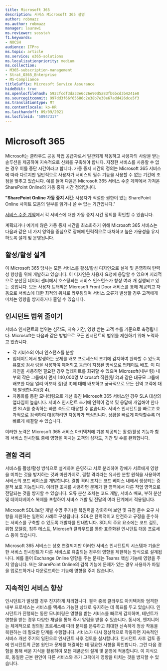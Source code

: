 ```yaml
---
title: Microsoft 365
description: 서비스 Microsoft 365 설명
author: robmazz
ms.author: robmazz
manager: laurawi
ms.reviewer: sosstah
f1.keywords:
- NOCSH
audience: ITPro
ms.topic: article
ms.service: o365-solutions
ms.localizationpriority: medium
ms.collection:
- M365-subscription-management
- Strat_O365_Enterprise
- MS-Compliance
titleSuffix: Microsoft Service Assurance
hideEdit: true
ms.openlocfilehash: 592cfcdf3da33e6c26e90d5a83fb6bcd3b4241e0
ms.sourcegitcommit: 997dd3f66f65686c2e38b7e30e67add426dce5f3
ms.translationtype: MT
ms.contentlocale: ko-KR
ms.lasthandoff: 09/09/2021
ms.locfileid: "58947317"
---
```

# <a name="built-in-service-resiliency-in-microsoft-365"></a>Microsoft 365

Microsoft는 클라우드 공동 작업 공급자로서 일관되게 작동하고 사용자의 사랑을 받는 솔루션을 제공하여 지속적으로 신뢰를 구축해야 합니다. 지정한 서비스를 사용할 수 없는 경우 이를 중단 시간이라고 합니다. 가동 중지 시간의 정의는 Microsoft 365 서비스에 따라 다르지만 일반적으로 사용자가 서비스의 필수 기능을 사용할 수 없는 기간에 초점을 맞추고 있습니다. 예를 들어 다음은 Microsoft 365 서비스 수준 계약에서 가져온 SharePoint Online의 가동 중지 시간 정의입니다.

**"SharePoint Online 가동 중지 시간**: 사용자가 적절한 권한이 있는 SharePoint Online 사이트 모음의 일부를 읽거나 쓸 수 없는 기간입니다."

[서비스 수준 계약](https://www.microsoftvolumelicensing.com/DocumentSearch.aspx?Mode=3&DocumentTypeId=37)에서 각 서비스에 대한 가동 중지 시간 정의를 확인할 수 있습니다.

계획되거나 예기치 않은 가동 중지 시간을 최소화하기 위해 Microsoft 365 서비스는 다음과 같은 네 가지 영역을 중심으로 장애에 탄력적으로 대처하고 높은 가용성을 유지하도록 설계 및 운영됩니다.

## <a name="activeactive-design"></a>활성/활성 설계

이 Microsoft 365 당사는 모든 서비스를 활성/활성 디자인으로 설계 및 운영하여 탄력성 향상을 위해 개발하고 있습니다. 이 디자인은 사용자 요청에 응답할 수 있으며 지리적으로 분산된 데이터 센터에서 호스팅되는 서비스 인스턴스가 항상 여러 개 실행되고 있는 것입니다. 모든 사용자 트래픽은 Microsoft Front Door 서비스를 통해 제공되고 자동으로 서비스에 대한 최적의 위치로 라우팅되며 서비스 오류가 발생할 경우 고객에게 미치는 영향을 방지하거나 줄일 수 있습니다.

## <a name="reduce-incident-scope"></a>인시던트 범위 줄이기

서비스 인시던트의 범위는 심각도, 지속 기간, 영향 받는 고객 수를 기준으로 측정됩니다. Microsoft는 다음과 같은 방법으로 모든 인시던트의 범위를 제한하기 위해 노력하고 있습니다.

- 각 서비스의 여러 인스턴스를 분할
- 업데이트에서 발생하는 문제를 배포 프로세스의 조기에 감지하여 완화할 수 있도록 유효성 검사 링을 사용하여 제어되고 등급이 지정된 방식으로 업데이트 배포. 이 디자인을 사용하면 필요한 경우 업데이트를 회귀할 수 있으며 Microsoft(내부 링) 내부의 작은 그룹에서 먼저 140,000명 Microsoft 직원(링 2)과 같은 대규모 그룹에 배포한 다음 얼리 어포터 링(링 3)에 대해 배포하고 궁극적으로 모든 전역 고객에 대해 발생합니다(링 4).
- 자동화를 통한 모니터링으로 개선 촉진 Microsoft 365 서비스인 경우 SLA 대상의 업타임이 높습니다. 서비스 인시던트 초기에 인력이 검색 및 응답에 개입해야 한다면 SLA를 충족하는 빠른 속도로 대응할 수 없습니다. 서비스 인시던트를 빠르고 효과적으로 검색하여 대응하려면 자동화가 핵심입니다. 상황을 빠르게 파악할수록 더 빠르게 해결할 수 있습니다.

이러한 노력은 Microsoft 365 서비스 아키텍처에 기본 제공되는 활성/활성 기능과 함께 서비스 인시던트 중에 영향을 미치는 고객의 심각도, 기간 및 수를 완화합니다.  

## <a name="fault-isolation"></a>결함 격리

서비스를 활성/활성 방식으로 설계하여 운영하고 서로 분리하여 장애가 서로에게 영향을 미치는 것을 방지하는 것과 마찬가지로, 결함 격리라는 유사한 분할 원칙을 사용하여 서비스의 코드 베이스를 개발합니다. 결함 격리 조치는 코드 베이스 내에서 생성되는 증분적 보호 기능입니다. 이러한 조치를 사용하면 문제가 한 영역에서 다른 작업 영역으로 전달되는 것을 방지할 수 있습니다.
오류 분산 조치는 코드 개발, 서비스 배포, 부하 분산 및 데이터베이스 복제를 포함하여 서비스 개발 및 전달의 여러 단계에서 적용됩니다.

Microsoft SDL(보안 개발 수명 주기)은 복원력을 강화하며 보안 및 규정 준수 요구 사항을 지원하는 일련의 사례로 구성됩니다. SDL은 탄력적이고 안전하고 규정을 준수하는 서비스를 구축할 수 있도록 개발자를 안내합니다. SDL의 주요 요소에는 코드 검토, 위협 모델링, 침투 테스트, Microsoft 클라우드를 통한 표준화된 인시던트 대응 프로세스 등이 있습니다.

Microsoft 365 서비스는 상호 연결되지만 이러한 서비스 인시던트의 시스템과 기술은 한 서비스 인시던트가 다른 서비스로 유출되는 경우의 영향을 제한하는 방식으로 설계됩니다. 예를 들어 Exchange Online 영향을 주는 문제는 Teams 핵심 기능에 영향을 주지 않습니다. 또는 SharePoint Online의 검색 기능에 문제가 있는 경우 사용자가 파일을 업로드하거나 다운로드하는 기능에 영향을 주지 않습니다.

## <a name="continuous-service-improvement"></a>지속적인 서비스 향상

인시던트가 발생할 경우 진지하게 처리합니다. 결국 중복 클라우드 아키텍처와 엄격한 내부 프로세스는 서비스를 액세스 가능한 상태로 유지하는 데 목표를 두고 있습니다. 인시던트가 진행되는 동안 모니터링은 영향을 받는 서비스를 빠르게 감지하며, 테넌트가 영향을 받는 경우 다양한 채널을 통해 즉시 알림을 받을 수 있습니다. 동시에, 엔지니어는 체계적으로 정의된 프로세스에 따라 문제를 분류하고 최대한 신속하게 정상 작동을 복원하는 데 필요한 단계를 수행합니다. 서비스가 다시 정상적으로 작동하면 지속적인 서비스 개선 주기의 일환으로 인시던트 사후 검토를 실시합니다. 인시던트 사후 검토 중에 인시던트의 근본 원인과 문제를 해결하는 데 필요한 사항을 확인합니다. 그런 다음 경험을 통해 배운 지식을 활용하여 모든 제품군의 설계 및 운영에 적용합니다. 이 지식으로, 동일한 근본 원인이 다른 서비스와 추가 고객에게 영향을 미치는 것을 방지할 수 있습니다.
